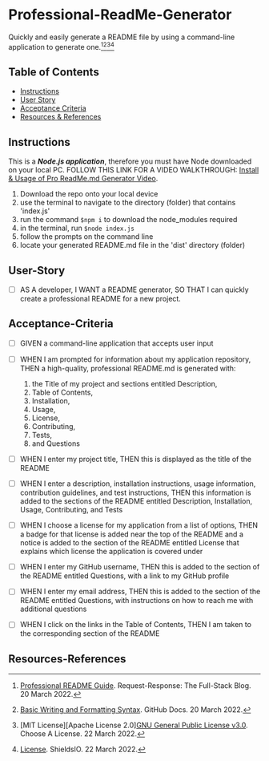 # Professional-ReadMe-Generator
Quickly and easily generate a README file by using a command-line application to generate one.[^1][^2][^3][^4]

## Table of Contents
- [Instructions](#Instructions)
- [User Story](#User-Story)
- [Acceptance Criteria](#Acceptance-Criteria)
- [Resources & References](#Resources-References)

## Instructions
This is a ***Node.js application***, therefore you must have Node downloaded on your local PC. FOLLOW THIS LINK FOR A VIDEO WALKTHROUGH: [Install & Usage of Pro ReadMe.md Generator Video](https://).
1. Download the repo onto your local device
2. use the terminal to navigate to the directory (folder) that contains 'index.js'
3. run the command `$npm i` to download the node_modules required
4. in the terminal, run `$node index.js`
5. follow the prompts on the command line
6. locate your generated README.md file in the 'dist' directory (folder)

## User-Story
- [ ] AS A developer, I WANT a README generator, SO THAT I can quickly create a professional README for a new project.

## Acceptance-Criteria
- [ ] GIVEN a command-line application that accepts user input

- [ ] WHEN I am prompted for information about my application repository, THEN a high-quality, professional README.md is generated with:
  1. the Title of my project and sections entitled Description, 
  2. Table of Contents, 
  3. Installation, 
  4. Usage, 
  5. License, 
  6. Contributing, 
  7. Tests, 
  8. and Questions

- [ ] WHEN I enter my project title, THEN this is displayed as the title of the README

- [ ] WHEN I enter a description, installation instructions, usage information, contribution guidelines, and test instructions, THEN this information is added to the sections of the README entitled Description, Installation, Usage, Contributing, and Tests

- [ ] WHEN I choose a license for my application from a list of options, THEN a badge for that license is added near the top of the README and a notice is added to the section of the README entitled License that explains which license the application is covered under

- [ ] WHEN I enter my GitHub username, THEN this is added to the section of the README entitled Questions, with a link to my GitHub profile

- [ ] WHEN I enter my email address, THEN this is added to the section of the README entitled Questions, with instructions on how to reach me with additional questions

- [ ] WHEN I click on the links in the Table of Contents, THEN I am taken to the corresponding section of the README

## Resources-References
[^1]: [Professional README Guide](https://coding-boot-camp.github.io/full-stack/github/professional-readme-guide). Request-Response: The Full-Stack Blog. 20 March 2022.  
[^2]: [Basic Writing and Formatting Syntax](https://docs.github.com/en/get-started/writing-on-github/getting-started-with-writing-and-formatting-on-github/basic-writing-and-formatting-syntax). GitHub Docs. 20 March 2022.
[^3]: [MIT License][Apache License 2.0][GNU General Public License v3.0](https://choosealicense.com/licenses/mit/). Choose A License. 22 March 2022.
[^4]: [License](https://shields.io/category/license). ShieldsIO. 22 March 2022.